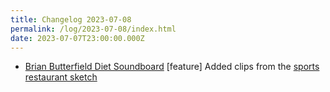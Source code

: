 ```yaml
---
title: Changelog 2023-07-08
permalink: /log/2023-07-08/index.html
date: 2023-07-07T23:00:00.000Z
---
```


- [Brian Butterfield Diet Soundboard](https://treatday.rknight.me/) [feature] Added clips from the [sports restaurant sketch](https://www.youtube.com/watch?v=asxxHrKt9EQ)